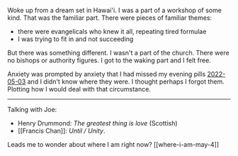 Woke up from a dream set in Hawai'i. I was a part of a workshop of some kind. That was the familiar part. There were pieces of familiar themes:
- there were evangelicals who knew it all, repeating tired formulae
- I was trying to fit in and not succeeding

But there was something different. I wasn't a part of the church. There were no bishops or authority figures. I got to the waking part and I felt free.

Anxiety was prompted by anxiety that I had missed my evening pills [2022-05-03](2022-05-03.md) and I didn't know where they were. I thought perhaps I forgot them. Plotting how I would deal with that circumstance.

---
Talking with Joe:
- Henry Drummond: *The greatest thing is love* (Scottish)
- [[Francis Chan]]: *Until / Unity*.

Leads me to wonder about where I am right now? [[where-i-am-may-4]]  


